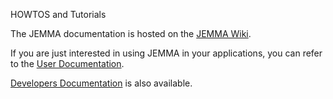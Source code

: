 HOWTOS and Tutorials
<!-- Remember: the first line always goes with the title-->
<!-- Please use h3 headers (###) inside these files -->

The JEMMA documentation is hosted on the [JEMMA Wiki](http://github.com/ismb/jemma/wiki). 

If you are just interested in using JEMMA in your applications, you can refer to the [User Documentation](http://github.com/ismb/jemma/wiki/User-Documentation).

[Developers Documentation](http://github.com/ismb/jemma/wiki/Developers-Documentation) is also available.




